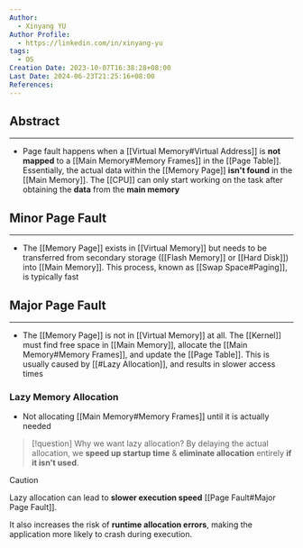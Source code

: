 ```yaml
---
Author:
  - Xinyang YU
Author Profile:
  - https://linkedin.com/in/xinyang-yu
tags:
  - OS
Creation Date: 2023-10-07T16:38:28+08:00
Last Date: 2024-06-23T21:25:16+08:00
References: 
---
```

## Abstract
---
- Page fault happens when a [[Virtual Memory#Virtual Address]] is **not mapped** to a [[Main Memory#Memory Frames]] in the [[Page Table]]. Essentially, the actual data within the [[Memory Page]] **isn't found** in the [[Main Memory]]. The [[CPU]] can only start working on the task after obtaining the **data** from the **main memory**

## Minor Page Fault
---
- The [[Memory Page]] exists in [[Virtual Memory]] but needs to be transferred from secondary storage ([[Flash Memory]] or [[Hard Disk]]) into [[Main Memory]]. This process, known as [[Swap Space#Paging]], is typically fast


## Major Page Fault
---
- The [[Memory Page]] is not in [[Virtual Memory]] at all. The [[Kernel]] must find free space in [[Main Memory]], allocate the [[Main Memory#Memory Frames]], and update the [[Page Table]]. This is usually caused by [[#Lazy Allocation]], and results in slower access times


### Lazy Memory Allocation
- Not allocating [[Main Memory#Memory Frames]] until it is actually needed

>[!question] Why we want lazy allocation?
> By delaying the actual allocation, we **speed up startup time** & **eliminate allocation** entirely **if it isn't used**.

>[!caution]
> Lazy allocation can lead to **slower execution speed**  [[Page Fault#Major Page Fault]].
> 
> It also increases the risk of **runtime allocation errors**, making the application more likely to crash during execution.

